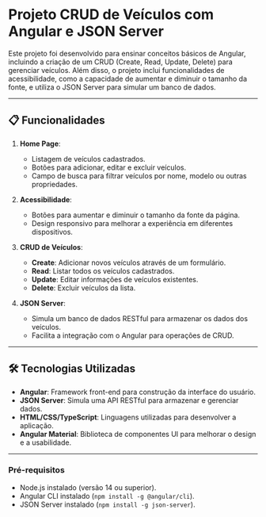 # Projeto CRUD de Veículos com Angular e JSON Server

Este projeto foi desenvolvido para ensinar conceitos básicos de Angular, incluindo a criação de um CRUD (Create, Read, Update, Delete) para gerenciar veículos. Além disso, o projeto inclui funcionalidades de acessibilidade, como a capacidade de aumentar e diminuir o tamanho da fonte, e utiliza o JSON Server para simular um banco de dados.

---

## 📋 Funcionalidades

1. **Home Page**:
   - Listagem de veículos cadastrados.
   - Botões para adicionar, editar e excluir veículos.
   - Campo de busca para filtrar veículos por nome, modelo ou outras propriedades.

2. **Acessibilidade**:
   - Botões para aumentar e diminuir o tamanho da fonte da página.
   - Design responsivo para melhorar a experiência em diferentes dispositivos.

3. **CRUD de Veículos**:
   - **Create**: Adicionar novos veículos através de um formulário.
   - **Read**: Listar todos os veículos cadastrados.
   - **Update**: Editar informações de veículos existentes.
   - **Delete**: Excluir veículos da lista.

4. **JSON Server**:
   - Simula um banco de dados RESTful para armazenar os dados dos veículos.
   - Facilita a integração com o Angular para operações de CRUD.

---

## 🛠️ Tecnologias Utilizadas

- **Angular**: Framework front-end para construção da interface do usuário.
- **JSON Server**: Simula uma API RESTful para armazenar e gerenciar dados.
- **HTML/CSS/TypeScript**: Linguagens utilizadas para desenvolver a aplicação.
- **Angular Material**: Biblioteca de componentes UI para melhorar o design e a usabilidade.

---

### Pré-requisitos

- Node.js instalado (versão 14 ou superior).
- Angular CLI instalado (`npm install -g @angular/cli`).
- JSON Server instalado (`npm install -g json-server`).


